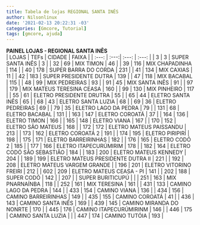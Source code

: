 ```yaml
---
title: Tabela de lojas REGIONAL SANTA INÊS
author: Nilsonlinux
date: '2021-02-13 20:22:31 -03'
categories: [Gmcore, Tutorial]
tags: [gmcore, ajuda]
---
```


**PAINEL LOJAS - REGIONAL SANTA INÊS**  
  | LOJAS | TEFs | CIDADE                            | FAIXA |
  | :---: | :---:| :---:                             | :---: |
  |  3    | 3    | SUPER SANTA INÊS                  |  3    |
  |  32   | 69   | MIX TIMON                         |  46   |
  |  39   | 116  | MIX CHAPADINHA                    |  114  |
  |  40   | 178  | SUPER BARRA DO CORDA              |  231  |
  |  41   | 134  | MIX CAXIAS                        |  11   |
  |  42   | 183  | SUPER PRESIDENTE DUTRA            |  139  |
  |  47   | 118  | MIX BACABAL                       |  115  |
  |  48   | 99   | MIX PEDREIRAS                     |  93   |
  |  91   | 45   | MIX SANTA INÊS                    |  91   |
  |  97   | 179  | MIX MATEUS TERESINA CEASA         |  160  |
  |  99   | 130  | MIX PINHEIRO                      |  117  |
  |  55   | 61   | ELETRO PRESIDENTE DRUTRA          |  55   |
  |  65   | 44   | ELETRO SANTA INÊS                 |  65   |
  |  68   | 43   | ELETRO SANTA LUZIA                |  68   |
  |  69   | 36   | ELETRO PEDREIRAS                  |  69   |
  |  79   | 35   | ELETRO LAGO DA PEDRA              |  79   |
  |  131  | 68   | ELETRO BACABAL                    |  131  |
  |  163  | 147  | ELETRO COROATÁ                    |  37   |
  |  164  | 136  | ELETRO TIMON                      |  166  |
  |  165  | 148  | ELETRO VIANA                      |  167  |
  |  170  | 152  | ELETRO SÃO MATEUS                 |  168  |
  |  172  | 172  | ELETRO MATEUS PAISSANDU           |  213  |
  |  173  | 162  | ELETRO COROATÁ 2                  |  191  |
  |  174  | 195  | ELETRO PIRIPIRÍ                   |  198  |
  |  175  | 171  | ELETRO BARREIRINHAS               |  182  |
  |  176  | 165  | ELETRO CODÓ 2                     |  185  |
  |  177  | 166  | ELETRO ITAPECURÚMIRIM             |  178  |
  |  182  | 164  | ELETRO CODÓ SÃO SEBASTIÃO         |  184  |
  |  183  | 200  | ELETRO MATEUS KENNEDY             |  204  |
  |  189  | 199  | ELETRO MATEUS PRESIDENTE DUTRA II |  221  |
  |  192  | 208  | ELETRO MATEUS VARGEM GRANDE       |
  |  196  | 201  | ELETRO VITORINO FREIRI            |  212  |
  |  602  | 209  | ELETRO MATEUS CEASA - PI          |  141  |
  |  202  | 188  | SUPER CODÓ                        |  142  |
  |  207  |      | SUPER BURITICUPÚ                  |       | 
  |  251  | 163  | MIX PNARNAÍNBA                    |  118  |
  |  252  | 161  | MIX TERESINA                      |  161  |
  |  431  | 133  | CAMINO LAGO DA PEDRA              |  144  |
  |  433  | 154  | CAMINO VIANA                      |  136  |
  |  434  | 156  | CAMINO BARREIRINHAS               |  149  |
  |  435  | 155  | CAMINO COROATÁ                    |  41   |
  |  436  | 143  | CAMINO SANTA INÊS                 |  169  |
  |  439  | 145  | CAMINO MIRANDA DO NONRTE          |  170  |
  |  445  | 176  | CAMINO ITAPECURÚMIRINM            |  146  |
  |  446  | 175  | CAMINO SANTA LUZIA                |       |
  |  447  | 174  | CAMINO TUTÓIA                     |  193  |            

                     
